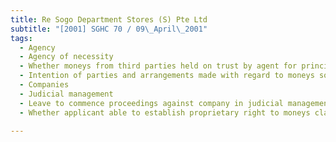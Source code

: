 ```yaml
---
title: Re Sogo Department Stores (S) Pte Ltd 
subtitle: "[2001] SGHC 70 / 09\_April\_2001"
tags:
  - Agency
  - Agency of necessity
  - Whether moneys from third parties held on trust by agent for principalWhether circumstances gave rise to trust relationship
  - Intention of parties and arrangements made with regard to moneys so received
  - Companies
  - Judicial management
  - Leave to commence proceedings against company in judicial management
  - Whether applicant able to establish proprietary right to moneys claimed

---
```


